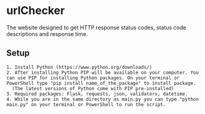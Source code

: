 # urlChecker
The website designed to get HTTP response status codes, status code descriptions and response time.

## Setup
```
1. Install Python (https://www.python.org/downloads/)
2. After installing Python PIP will be available on your computer. You can use PIP for installing Python packages. On your terminal or PowerShell type "pip install name_of_the_package" to install package.
  (The latest versions of Python come with PIP pre-installed)
3. Required packages: Flask, requests, json, validators, datetime.
4. While you are in the same directory as main.py you can type "python main.py" on your terminal or PowerShell to run the script.
```
